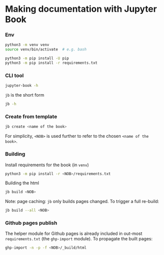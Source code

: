 # Making documentation with Jupyter Book

### Env
```bash
python3 -m venv venv
source venv/bin/activate  # e.g. bash

python3 -m pip install -U pip
python3 -m pip install -r requirements.txt
```

### CLI tool
```bash
jupyter-book -h
```

`jb` is the short form
```bash
jb -h
```

### Create from template
```bash
jb create <name of the book>
```

For simplicity, `<NOB>` is used further to refer to the chosen `<name of the book>`.

### Building
Install requirements for the book (in `venv`)
```bash
python3 -m pip install -r <NOB>/requirements.txt
```

Building the html
```bash
jb build <NOB>
```

Note: page caching: `jb` only builds pages changed. To trigger a full re-build:
```bash
jb build --all <NOB>
```

### Github pages publish
The helper module for Github pages is already included in out-most `requirements.txt` (the `ghp-import` module). To propagate the built pages:

```bash
ghp-import -n -p -f <NOB>/_build/html
```